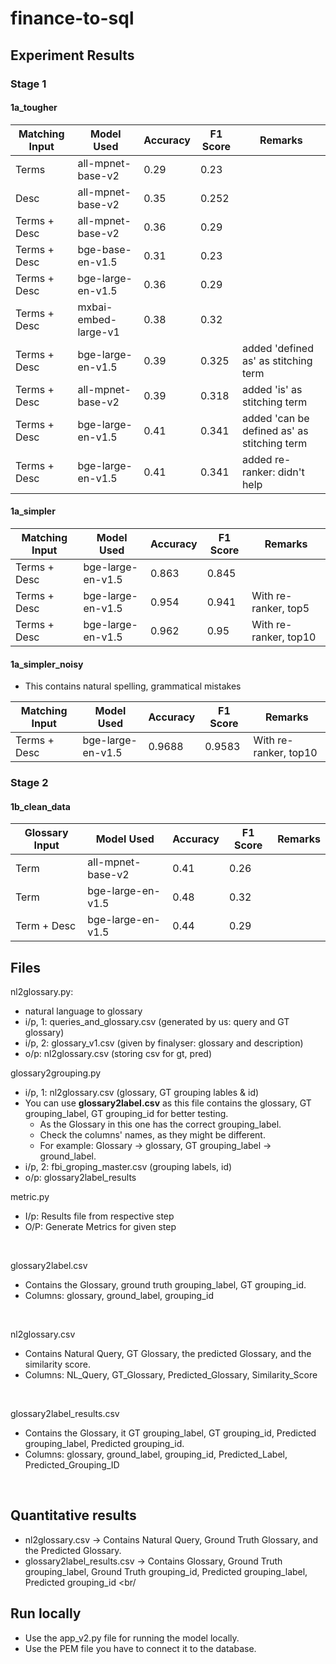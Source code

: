 # finance-to-sql

## Experiment Results
### Stage 1
#### 1a_tougher
| Matching Input       | Model Used           | Accuracy | F1 Score | Remarks |
|----------------------|----------------------|----------|----------|---------|
| Terms                | all-mpnet-base-v2    | 0.29     | 0.23     |         |
| Desc                 | all-mpnet-base-v2    | 0.35     | 0.252    |         |
| Terms + Desc         | all-mpnet-base-v2    | 0.36     | 0.29     |         |
| Terms + Desc         | bge-base-en-v1.5     | 0.31     | 0.23     |         |
| Terms + Desc         | bge-large-en-v1.5    | 0.36     | 0.29     |         |
| Terms + Desc         | mxbai-embed-large-v1 | 0.38     | 0.32     |         |
| Terms + Desc         | bge-large-en-v1.5    | 0.39     | 0.325    |   added 'defined as' as stitching term   |
| Terms + Desc         | all-mpnet-base-v2    | 0.39     | 0.318     |   added 'is' as stitching term      |
| Terms + Desc         | bge-large-en-v1.5    | 0.41     | 0.341    |   added 'can be defined as' as stitching term   |
| Terms + Desc         | bge-large-en-v1.5    | 0.41     | 0.341    |   added re-ranker: didn't help   |

#### 1a_simpler
| Matching Input       | Model Used           | Accuracy | F1 Score | Remarks |
|----------------------|----------------------|----------|----------|---------|
| Terms + Desc         | bge-large-en-v1.5    | 0.863     | 0.845    |         |
| Terms + Desc         | bge-large-en-v1.5    | 0.954     | 0.941    |   With re-ranker, top5   |
| Terms + Desc         | bge-large-en-v1.5    | 0.962     | 0.95    |   With re-ranker, top10   |

#### 1a_simpler_noisy
- This contains natural spelling, grammatical mistakes

| Matching Input       | Model Used           | Accuracy | F1 Score | Remarks |
|----------------------|----------------------|----------|----------|---------|
| Terms + Desc         | bge-large-en-v1.5    | 0.9688     | 0.9583    |   With re-ranker, top10   |

### Stage 2
#### 1b_clean_data
| Glossary Input       | Model Used           | Accuracy | F1 Score | Remarks |
|----------------------|----------------------|----------|----------|---------|
| Term         | all-mpnet-base-v2            | 0.41     | 0.26     |        |
| Term         | bge-large-en-v1.5            | 0.48     | 0.32     |        |
| Term + Desc        | bge-large-en-v1.5      | 0.44     | 0.29     |        |


## Files
nl2glossary.py: 
- natural language to glossary
- i/p, 1: queries_and_glossary.csv (generated by us: query and GT glossary)
- i/p, 2: glossary_v1.csv (given by finalyser: glossary and description)
- o/p: nl2glossary.csv (storing csv for gt, pred)

glossary2grouping.py
- i/p, 1: nl2glossary.csv (glossary, GT grouping lables & id)
- You can use **glossary2label.csv** as this file contains the glossary, GT grouping_label, GT grouping_id for better testing.
  - As the Glossary in this one has the correct grouping_label.
  - Check the columns' names, as they might be different.
  - For example: Glossary -> glossary, GT grouping_label -> ground_label. 
- i/p, 2: fbi_groping_master.csv (grouping labels, id)
- o/p: glossary2label_results

metric.py
- I/p: Results file from respective step
- O/P: Generate Metrics for given step
<br/>

glossary2label.csv
- Contains the Glossary, ground truth grouping_label, GT grouping_id.
- Columns: glossary, ground_label, grouping_id
<br/>

nl2glossary.csv
- Contains Natural Query, GT Glossary, the predicted Glossary, and the similarity score.
- Columns: NL_Query,	GT_Glossary,	Predicted_Glossary,	Similarity_Score
<br/>

glossary2label_results.csv
- Contains the Glossary, it GT grouping_label, GT grouping_id, Predicted grouping_label, Predicted grouping_id.
- Columns: glossary,	ground_label,	grouping_id,	Predicted_Label,	Predicted_Grouping_ID


<br/>



## Quantitative results
- nl2glossary.csv -> Contains Natural Query, Ground Truth Glossary, and the Predicted Glossary.
- glossary2label_results.csv -> Contains Glossary, Ground Truth grouping_label, Ground Truth grouping_id, Predicted grouping_label, Predicted grouping_id
<br/

## Run locally
- Use the app_v2.py file for running the model locally.
- Use the PEM file you have to connect it to the database.

